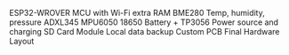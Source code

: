 ESP32-WROVER           MCU with Wi-Fi extra RAM
BME280                 Temp, humidity, pressure
ADXL345                MPU6050
18650 Battery + TP3056 Power source and charging
SD Card Module         Local data backup
Custom PCB             Final Hardware Layout
